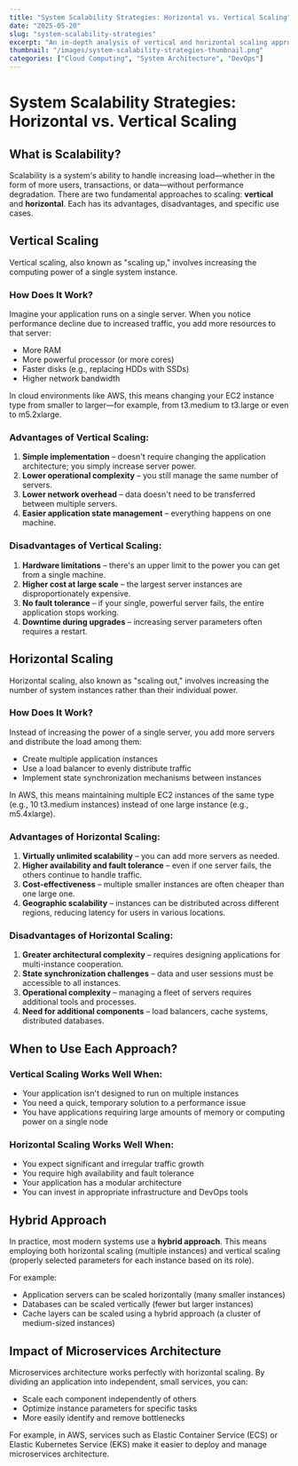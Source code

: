 ```yaml
---
title: "System Scalability Strategies: Horizontal vs. Vertical Scaling"
date: "2025-05-20"
slug: "system-scalability-strategies"
excerpt: "An in-depth analysis of vertical and horizontal scaling approaches for modern systems, their advantages, disadvantages, and when to use each strategy."
thumbnail: "/images/system-scalability-strategies-thumbnail.png"
categories: ["Cloud Computing", "System Architecture", "DevOps"]
---
```


# System Scalability Strategies: Horizontal vs. Vertical Scaling

## What is Scalability?

Scalability is a system's ability to handle increasing load—whether in the form of more users, transactions, or data—without performance degradation. There are two fundamental approaches to scaling: **vertical** and **horizontal**. Each has its advantages, disadvantages, and specific use cases.

## Vertical Scaling

Vertical scaling, also known as "scaling up," involves increasing the computing power of a single system instance.

### How Does It Work?

Imagine your application runs on a single server. When you notice performance decline due to increased traffic, you add more resources to that server:

- More RAM
- More powerful processor (or more cores)
- Faster disks (e.g., replacing HDDs with SSDs)
- Higher network bandwidth

In cloud environments like AWS, this means changing your EC2 instance type from smaller to larger—for example, from t3.medium to t3.large or even to m5.2xlarge.

### Advantages of Vertical Scaling:

1. **Simple implementation** – doesn't require changing the application architecture; you simply increase server power.
2. **Lower operational complexity** – you still manage the same number of servers.
3. **Lower network overhead** – data doesn't need to be transferred between multiple servers.
4. **Easier application state management** – everything happens on one machine.

### Disadvantages of Vertical Scaling:

1. **Hardware limitations** – there's an upper limit to the power you can get from a single machine.
2. **Higher cost at large scale** – the largest server instances are disproportionately expensive.
3. **No fault tolerance** – if your single, powerful server fails, the entire application stops working.
4. **Downtime during upgrades** – increasing server parameters often requires a restart.

## Horizontal Scaling

Horizontal scaling, also known as "scaling out," involves increasing the number of system instances rather than their individual power.

### How Does It Work?

Instead of increasing the power of a single server, you add more servers and distribute the load among them:

- Create multiple application instances
- Use a load balancer to evenly distribute traffic
- Implement state synchronization mechanisms between instances

In AWS, this means maintaining multiple EC2 instances of the same type (e.g., 10 t3.medium instances) instead of one large instance (e.g., m5.4xlarge).

### Advantages of Horizontal Scaling:

1. **Virtually unlimited scalability** – you can add more servers as needed.
2. **Higher availability and fault tolerance** – even if one server fails, the others continue to handle traffic.
3. **Cost-effectiveness** – multiple smaller instances are often cheaper than one large one.
4. **Geographic scalability** – instances can be distributed across different regions, reducing latency for users in various locations.

### Disadvantages of Horizontal Scaling:

1. **Greater architectural complexity** – requires designing applications for multi-instance cooperation.
2. **State synchronization challenges** – data and user sessions must be accessible to all instances.
3. **Operational complexity** – managing a fleet of servers requires additional tools and processes.
4. **Need for additional components** – load balancers, cache systems, distributed databases.

## When to Use Each Approach?

### Vertical Scaling Works Well When:

- Your application isn't designed to run on multiple instances
- You need a quick, temporary solution to a performance issue
- You have applications requiring large amounts of memory or computing power on a single node

### Horizontal Scaling Works Well When:

- You expect significant and irregular traffic growth
- You require high availability and fault tolerance
- Your application has a modular architecture
- You can invest in appropriate infrastructure and DevOps tools

## Hybrid Approach

In practice, most modern systems use a **hybrid approach**. This means employing both horizontal scaling (multiple instances) and vertical scaling (properly selected parameters for each instance based on its role).

For example:

- Application servers can be scaled horizontally (many smaller instances)
- Databases can be scaled vertically (fewer but larger instances)
- Cache layers can be scaled using a hybrid approach (a cluster of medium-sized instances)

## Impact of Microservices Architecture

Microservices architecture works perfectly with horizontal scaling. By dividing an application into independent, small services, you can:

- Scale each component independently of others
- Optimize instance parameters for specific tasks
- More easily identify and remove bottlenecks

For example, in AWS, services such as Elastic Container Service (ECS) or Elastic Kubernetes Service (EKS) make it easier to deploy and manage microservices architecture.